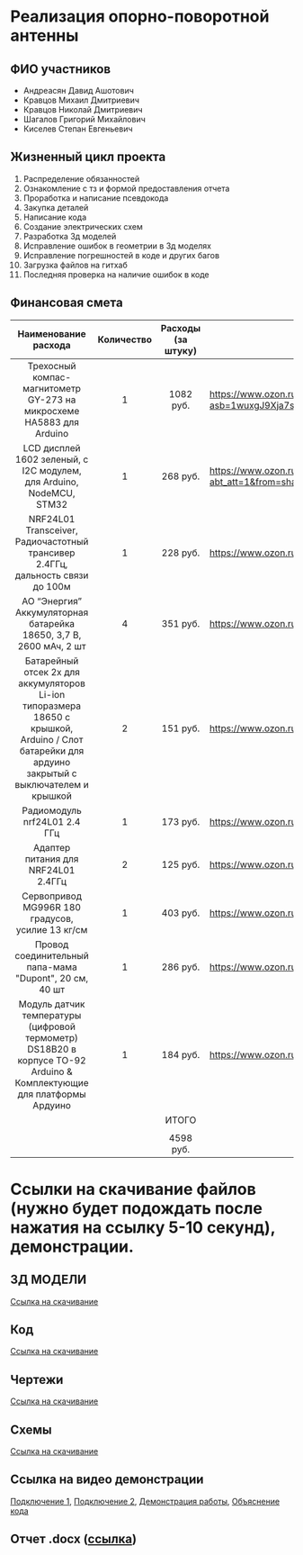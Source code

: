 # Реализация опорно-поворотной антенны

## ФИО участников

- Андреасян Давид Ашотович
- Кравцов Михаил Дмитриевич
- Кравцов Николай Дмитриевич
- Шагалов Григорий Михайлович
- Киселев Степан Евгеньевич

## Жизненный цикл проекта

1) Распределение обязанностей
2) Ознакомление с тз и формой предоставления отчета
3) Проработка и написание псевдокода
4) Закупка деталей
5) Написание кода
6) Создание электрических схем
7) Разработка 3д моделей
8) Исправление ошибок в геометрии в 3д моделях
9) Исправление погрешностей в коде и других багов
10) Загрузка файлов на гитхаб
11) Последняя проверка на наличие ошибок в коде

## Финансовая смета

| Наименование расхода | Количество | Расходы (за штуку) | Ссылка |
| :----------------: | :------: | :----: | -- |
| Трехосный компас-магнитометр GY-273 на микросхеме HA5883 для Arduino        |  1  | 1082 руб. | https://www.ozon.ru/product/trehosnyy-kompas-magnitometr-gy-273-na-mikrosheme-ha5883-dlya-arduino-1332794442/?asb=1wuxgJ9Xja7sG%252B7Oi%252FAwKsKvsYTOkbyrNu5EmjSFE9I%253D&asb2=LYTk1LnXhv6UjxjMzFZnMHsOqVgnrzxalFLEdnqV8mTc6WM0eBRS3JTy0XPKf7UAlHbvUbsaNXnt54Ygf7EXXQ&avtc=1&avte=4&avts=1736945743&keywords=HMC5883L |
| LCD дисплей 1602 зеленый, с I2C модулем, для Arduino, NodeMCU, STM32           |  1  | 268 руб. | https://www.ozon.ru/product/lcd-displey-1602-zelenyy-s-i2c-modulem-dlya-arduino-nodemcu-stm32-1538752524/?abt_att=1&from=share_android&origin_referer=github.com&utm_campaign=productpage_link&utm_medium=share_button&utm_source=smm |
| NRF24L01 Transceiver, Радиочастотный трансивер 2.4ГГц, дальность связи до 100м    |  1  | 228 руб. | https://www.ozon.ru/product/nrf24l01-transceiver-radiochastotnyy-transiver-2-4ggts-dalnost-svyazi-do-100m-1043208008/ |
| АО “Энергия” Аккумуляторная батарейка 18650, 3,7 В, 2600 мАч, 2 шт |  4  | 351 руб. | https://www.ozon.ru/product/ao-energiya-akkumulyatornaya-batareyka-18650-3-7-v-2600-mach-2-sht-1712875143/?oos_search=false |
| Батарейный отсек 2х для аккумуляторов Li-ion типоразмера 18650 с крышкой, Arduino / Слот батарейки для ардуино закрытый с выключателем и крышкой |  2  | 151 руб. | https://www.ozon.ru/product/batareynyy-otsek-2h-dlya-akkumulyatorov-li-ion-tiporazmera-18650-s-kryshkoy-arduino-slot-930989918/ |
| Радиомодуль nrf24L01 2.4 ГГц | 1 | 173 руб. | https://www.ozon.ru/product/radiomodul-nrf24l01-2-4-ggts-1420337483/?avtc=1&avte=4&avts=1738949952 |
| Адаптер питания для NRF24L01 2.4ГГц | 2 | 125 руб. | https://www.ozon.ru/product/adapter-pitaniya-dlya-nrf24l01-2-4ggts-1420340916/?avtc=1&avte=4&avts=1738949952 |
| Сервопривод MG996R 180 градусов, усилие 13 кг/см | 1 | 403 руб. | https://www.ozon.ru/product/servoprivod-mg996r-180-gradusov-usilie-13-kg-sm-1246243288/?avtc=1&avte=4&avts=1738949952 |
| Провод соединительный папа-мама "Dupont", 20 см, 40 шт | 1 | 286 руб. | https://www.ozon.ru/product/provod-soedinitelnyy-papa-mama-dupont-20-sm-40-sht-832392576/?avtc=1&avte=4&avts=1738949952 |
| Модуль датчик температуры (цифровой термометр) DS18B20 в корпусе TO-92 Arduino & Комплектующие для платформы Ардуино | 1 | 184 руб. | https://www.ozon.ru/product/modul-datchik-temperatury-tsifrovoy-termometr-ds18b20-v-korpuse-to-92-arduino-komplektuyushchie-dlya-522731862/?avtc=1&avte=4&avts=1738949952 |
| | | ИТОГО | |
| | | | |
| | | 4598 руб. | |


# Ссылки на скачивание файлов (нужно будет подождать после нажатия на ссылку 5-10 секунд), демонстрации.


## 3Д МОДЕЛИ

[Ссылка на скачивание](https://download-directory.github.io/?url=https%3A%2F%2Fgithub.com%2FKolya080808%2Fpredprof%2Ftree%2Fmain%2F3d_model)

## Код

[Ссылка на скачивание](https://download-directory.github.io/?url=https%3A%2F%2Fgithub.com%2FKolya080808%2Fpredprof%2Ftree%2Fmain%2Fcode)

## Чертежи

[Ссылка на скачивание](https://download-directory.github.io/?url=https%3A%2F%2Fgithub.com%2FKolya080808%2Fpredprof%2Ftree%2Fmain%2Fimages)

## Схемы

[Ссылка на скачивание](https://download-directory.github.io/?url=https%3A%2F%2Fgithub.com%2FKolya080808%2Fpredprof%2Ftree%2Fmain%2Fschemes)

## Ссылка на видео демонстрации

[Подключение 1](https://rutube.ru/video/4a0eeac473d98cd3b17d16f6c6f41e33/), [Подключение 2](https://rutube.ru/video/2dea4a91a3a1e4dbda1cc624d5fb746f/), [Демонстрация работы](https://rutube.ru/video/private/c137d8dedfc0e87c36acab2b37fdc1ec/?p=GQHwaLZkdyCRo_W87I1YkA), [Объяснение кода](https://rutube.ru/video/private/9499c4125479299698613a3bb8b1aed3/?p=x8Rv3KVMM-1SE2BcsNpZPw)

## Отчет .docx ([ссылка](https://github.com/Kolya080808/predprof/blob/main/Converted.docx))
